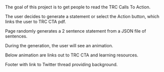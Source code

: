 The goal of this project is to get people to read the TRC Calls To Action.

The user decides to generate a statement or select the Action button, which links the user to TRC CTA pdf.

Page randomly generates a 2 sentence statement from a JSON file of sentences.

During the generation, the user will see an animation.

Below animation are links out to TRC CTA and learning resources.

Footer with link to Twitter thread providing background.

